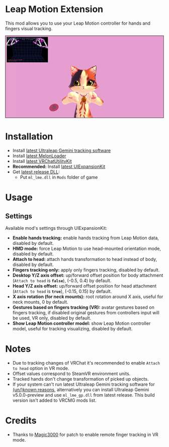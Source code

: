 # Leap Motion Extension
This mod allows you to use your Leap Motion controller for hands and fingers visual tracking.

[![](.github/img_01.png)](https://youtu.be/ALDBcI9yCyM)

# Installation
* Install [latest Ultraleap Gemini tracking software](https://developer.leapmotion.com/tracking-software-download)
* Install [latest MelonLoader](https://github.com/LavaGang/MelonLoader)
* Install [latest VRChatUtilityKit](https://github.com/SleepyVRC/Mods)
* **Recommended:** Install [latest UIExpansionKit](https://github.com/knah/VRCMods)
* Get [latest release DLL](../../../releases/latest):
  * Put `ml_lme.dll` in `Mods` folder of game

# Usage
## Settings
Available mod's settings through UIExpansionKit:
* **Enable hands tracking:** enable hands tracking from Leap Motion data, disabled by default.
* **HMD mode:** force Leap Motion to use head-mounted orientation mode, disabled by default.
* **Attach to head:** attach hands transformation to head instead of body, disabled by default.
* **Fingers tracking only:** apply only fingers tracking, disabled by default.
* **Desktop Y/Z axis offset:** up/forward offset position for body attachment (`Attach to head` is **`false`**), (-0.5, 0.4) by default.
* **Head Y/Z axis offset:** up/forward offset position for head attachment (`Attach to head` is **`true`**), (-0.15, 0.15) by default.
* **X axis rotation (for neck mounts):** root rotation around X axis, useful for neck mounts, 0 by default.
* **Gestures based on fingers tracking (VR):** avatar gestures based on fingers tracking, if disabled original gestures from controllers input will be used, VR only, disabled by default.
* **Show Leap Motion controller model:** show Leap Motion controller model, useful for tracking visualizing, disabled by default.

# Notes
* Due to tracking changes of VRChat it's recommended to enable `Attach to head` option in VR mode.
* Offset values correspond to SteamVR environment units.
* Tracked hands don't change transformation of picked up objects.
* If your system can't run latest Ultraleap Gemini tracking software for [(un/)known reasons](https://support.leapmotion.com/hc/en-us/articles/4412486302353-Known-Issues-Gemini-), alternatively you can install Ultraleap Gemini v5.0.0-preview and use `ml_lme_gp.dll` from latest release. This build version isn't added to VRCMG mods list.

# Credits
* Thanks to [Magic3000](https://github.com/Magic3000) for patch to enable remote finger tracking in VR mode.
